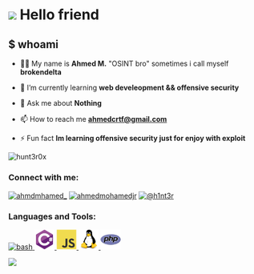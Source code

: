 <h1>
    <img src="https://user-images.githubusercontent.com/106396603/226635983-f5a44f24-cfcc-40c3-85f5-6c727df0f230.gif" style="width: 50px;">    Hello friend
</h1>
<h2>$ whoami</h2>



- 👨‍💻 My name is **Ahmed M.** "OSINT bro" sometimes i call myself **brokendelta**

- 🌱 I’m currently learning **web develeopment && offensive security**

- 💬 Ask me about **Nothing**

- 📫 How to reach me **ahmedcrtf@gmail.com**

- ⚡ Fun fact **Im learning offensive security just for enjoy with exploit**
<p align="left"> <img src="https://komarev.com/ghpvc/?username=hunt3r0x&label=Profile%20views&color=0e75b6&style=flat" alt="hunt3r0x" /> </p>
<h3 align="left">Connect with me:</h3>
<p align="left">
<a href="https://twitter.com/ahmdmhamed_" target="blank"><img align="center" src="https://raw.githubusercontent.com/rahuldkjain/github-profile-readme-generator/master/src/images/icons/Social/twitter.svg" alt="ahmdmhamed_" height="30" width="40" /></a>
<a href="https://linkedin.com/in/ahmedmohamedjr" target="blank"><img align="center" src="https://raw.githubusercontent.com/rahuldkjain/github-profile-readme-generator/master/src/images/icons/Social/linked-in-alt.svg" alt="ahmedmohamedjr" height="30" width="40" /></a>
<a href="https://medium.com/@h1nt3r" target="blank"><img align="center" src="https://raw.githubusercontent.com/rahuldkjain/github-profile-readme-generator/master/src/images/icons/Social/medium.svg" alt="@h1nt3r" height="30" width="40" /></a>
</p>

<h3 align="left">Languages and Tools:</h3>
<p align="left"> <a href="https://www.gnu.org/software/bash/" target="_blank" rel="noreferrer"> <img src="https://www.vectorlogo.zone/logos/gnu_bash/gnu_bash-icon.svg" alt="bash" width="40" height="40"/> </a> <a href="https://www.w3schools.com/cs/" target="_blank" rel="noreferrer"> <img src="https://raw.githubusercontent.com/devicons/devicon/master/icons/csharp/csharp-original.svg" alt="csharp" width="40" height="40"/> </a> <a href="https://developer.mozilla.org/en-US/docs/Web/JavaScript" target="_blank" rel="noreferrer"> <img src="https://raw.githubusercontent.com/devicons/devicon/master/icons/javascript/javascript-original.svg" alt="javascript" width="40" height="40"/> </a> <a href="https://www.linux.org/" target="_blank" rel="noreferrer"> <img src="https://raw.githubusercontent.com/devicons/devicon/master/icons/linux/linux-original.svg" alt="linux" width="40" height="40"/> </a> <a href="https://www.php.net" target="_blank" rel="noreferrer"> <img src="https://raw.githubusercontent.com/devicons/devicon/master/icons/php/php-original.svg" alt="php" width="40" height="40"/> </a> </p>
<img src="https://user-images.githubusercontent.com/106396603/226645370-2569b179-43f9-4a80-8660-8bbff247465b.jpg">
                                                                
                 
